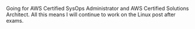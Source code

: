 Going for AWS Certified SysOps Administrator and AWS Certified Solutions Architect.
All this means I will continue to work on the Linux post after exams.
